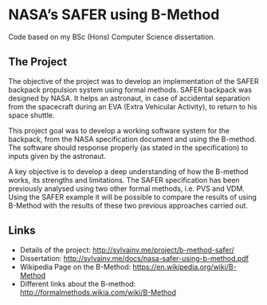 # NASA’s SAFER using B-Method

Code based on my BSc (Hons) Computer Science dissertation.

## The Project

The objective of the project was to develop an implementation of the SAFER backpack propulsion system using formal methods. SAFER backpack was designed by NASA. It helps an astronaut, in case of accidental separation from the spacecraft during an EVA (Extra Vehicular Activity), to return to his space shuttle.

This project goal was to develop a working software system for the backpack, from the NASA specification document and using the B-method. The software should response properly (as stated in the specification) to inputs given by the astronaut.

A key objective is to develop a deep understanding of how the B-method works, its strengths and limitations. The SAFER specification has been previously analysed using two other formal methods, i.e. PVS and VDM. Using the SAFER example it will be possible to compare the results of using B-Method with the results of these two previous approaches carried out.

## Links

* Details of the project: http://sylvainv.me/project/b-method-safer/
* Dissertation: http://sylvainv.me/docs/nasa-safer-using-b-method.pdf
* Wikipedia Page on the B-Method: https://en.wikipedia.org/wiki/B-Method
* Different links about the B-method: http://formalmethods.wikia.com/wiki/B-Method
